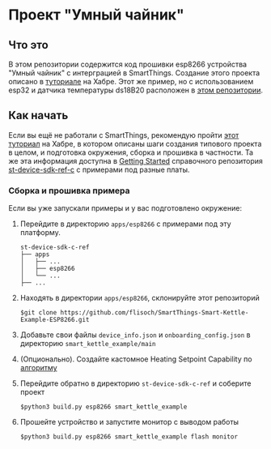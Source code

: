 # Проект "Умный чайник"

## Что это
В этом репозитории содержится код прошивки esp8266 устройства "Умный чайник" с интерграцией в SmartThings. Создание этого проекта описано в [туториале](https://habr.com/ru/company/samsung/blog/573514/) на Хабре. Этот же пример, но с использованием esp32 и датчика температуры ds18B20 расположен в [этом репозитории](https://github.com/flisoch/SmartThings-Smart-Kettle-Example-esp32).
## Как начать
Если вы ещё не работали с SmartThings, рекомендую пройти [этот туториал](https://habr.com/ru/company/samsung/blog/489834/) на Хабре, в котором описаны шаги создания типового проекта в целом, и подготовка окружения, сборка и прошивка в частности. Та же эта информация доступна в [Getting Started](https://github.com/SmartThingsCommunity/st-device-sdk-c-ref/blob/master/doc/getting_started.md) справочного репозитория [st-device-sdk-ref-c](https://github.com/SmartThingsCommunity/st-device-sdk-c-ref) с примерами под разные платы.

### Сборка и прошивка примера
Если вы уже запускали примеры и у вас подготовлено окружение:

1. Перейдите в директорию `apps/esp8266` c примерами под эту платформу.
    ```
    st-device-sdk-c-ref
    ├── apps
    │   ├── ...
    │   ├── esp8266
    │   └── ...
    ├── ...
    ```
2. Находять в директории `apps/esp8266`, склонируйте этот репозиторий
 
   `$git clone https://github.com/flisoch/SmartThings-Smart-Kettle-Example-ESP8266.git`

3. Добавьте свои файлы `device_info.json` и `onboarding_config.json` в директорию `smart_kettle_example/main`

4. (Опционально). Создайте кастомное Heating Setpoint Capability по [алгоритму](https://github.com/flisoch/SmartThings-Smart-Kettle-Example-ESP8266/blob/master/custom-capability/README.md)

5. Перейдите обратно в директорию `st-device-sdk-c-ref` и соберите проект
   
   `$python3 build.py esp8266 smart_kettle_example`
   
6. Прошейте устройство и запустите монитор с выводом работы
   
   `$python3 build.py esp8266 smart_kettle_example flash monitor`
   
